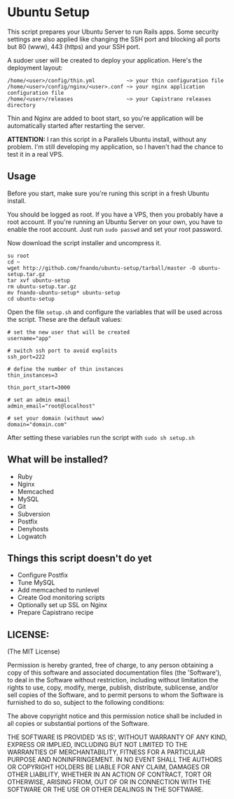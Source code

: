 Ubuntu Setup
============

This script prepares your Ubuntu Server to run Rails apps. Some security settings are also
applied like changing the SSH port and blocking all ports but 80 (www), 443 (https) and your SSH port. 

A sudoer user will be created to deploy your application. Here's the deployment layout:

    /home/<user>/config/thin.yml          ~> your thin configuration file
    /home/<user>/config/nginx/<user>.conf ~> your nginx application configuration file
    /home/<user>/releases                 ~> your Capistrano releases directory

Thin and Nginx are added to boot start, so you're application will be automatically started
after restarting the server. 

**ATTENTION:** I ran this script in a Parallels Ubuntu install, without any problem. 
I'm still developing my application, so I haven't had the chance to test it in a real VPS.

Usage
-----

Before you start, make sure you're runing this script in a fresh Ubuntu install.

You should be logged as root. If you have a VPS, then you probably have a root account.
If you're running an Ubuntu Server on your own, you have to enable the root account.
Just run `sudo passwd` and set your root password.

Now download the script installer and uncompress it.

    su root
    cd ~
    wget http://github.com/fnando/ubuntu-setup/tarball/master -O ubuntu-setup.tar.gz
    tar xvf ubuntu-setup
    rm ubuntu-setup.tar.gz
    mv fnando-ubuntu-setup* ubuntu-setup
    cd ubuntu-setup
    
Open the file `setup.sh` and configure the variables that will be used across the script. 
These are the default values:

    # set the new user that will be created
    username="app"

    # switch ssh port to avoid exploits
    ssh_port=222

    # define the number of thin instances
    thin_instances=3

    thin_port_start=3000

    # set an admin email
    admin_email="root@localhost"

    # set your domain (without www)
    domain="domain.com"

After setting these variables run the script with `sudo sh setup.sh`

What will be installed?
-----------------------

* Ruby
* Nginx
* Memcached
* MySQL
* Git
* Subversion
* Postfix
* Denyhosts
* Logwatch

Things this script doesn't do yet
---------------------------------

* Configure Postfix
* Tune MySQL
* Add memcached to runlevel
* Create God monitoring scripts
* Optionally set up SSL on Nginx
* Prepare Capistrano recipe

LICENSE:
--------

(The MIT License)

Permission is hereby granted, free of charge, to any person obtaining
a copy of this software and associated documentation files (the
'Software'), to deal in the Software without restriction, including
without limitation the rights to use, copy, modify, merge, publish,
distribute, sublicense, and/or sell copies of the Software, and to
permit persons to whom the Software is furnished to do so, subject to
the following conditions:

The above copyright notice and this permission notice shall be
included in all copies or substantial portions of the Software.

THE SOFTWARE IS PROVIDED 'AS IS', WITHOUT WARRANTY OF ANY KIND,
EXPRESS OR IMPLIED, INCLUDING BUT NOT LIMITED TO THE WARRANTIES OF
MERCHANTABILITY, FITNESS FOR A PARTICULAR PURPOSE AND NONINFRINGEMENT.
IN NO EVENT SHALL THE AUTHORS OR COPYRIGHT HOLDERS BE LIABLE FOR ANY
CLAIM, DAMAGES OR OTHER LIABILITY, WHETHER IN AN ACTION OF CONTRACT,
TORT OR OTHERWISE, ARISING FROM, OUT OF OR IN CONNECTION WITH THE
SOFTWARE OR THE USE OR OTHER DEALINGS IN THE SOFTWARE.